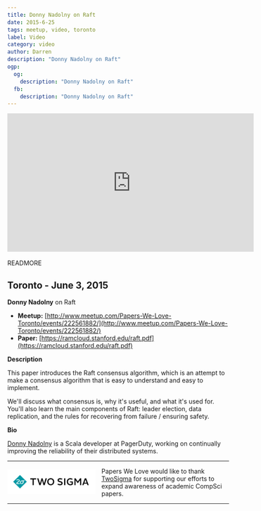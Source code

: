 ```yaml
---
title: Donny Nadolny on Raft 
date: 2015-6-25
tags: meetup, video, toronto
label: Video
category: video
author: Darren
description: "Donny Nadolny on Raft"
ogp:
  og:
    description: "Donny Nadolny on Raft"
  fb:
    description: "Donny Nadolny on Raft"
---
```


<iframe class="video" width="560" height="315" src="https://www.youtube.com/embed/aaCD9zJFcYw" frameborder="0" allowfullscreen></iframe>

READMORE

## Toronto - June 3, 2015

**Donny Nadolny** on Raft

* **Meetup:** [http://www.meetup.com/Papers-We-Love-Toronto/events/222561882/](http://www.meetup.com/Papers-We-Love-Toronto/events/222561882/)
* **Paper:** [https://ramcloud.stanford.edu/raft.pdf](https://ramcloud.stanford.edu/raft.pdf)

**Description**

This paper introduces the Raft consensus algorithm, which is an attempt to make a consensus algorithm that is easy to understand and easy to implement. 

We'll discuss what consensus is, why it's useful, and what it's used for. You'll also learn the main components of Raft: leader election, data replication, and the rules for recovering from failure / ensuring safety.

**Bio**

[Donny Nadolny](https://github.com/dnadolny) is a Scala developer at PagerDuty, working on continually improving the reliability of their distributed systems.

---

<p style="display: flex; flex-direction: row; justify-content: center; align-items: center;">
<a href="https://www.twosigma.com/"><img src="/images/TwoSigma_RGB.jpg" alt="TwoSigma" title="TwoSigma - Platinum Sponsor of Papers We Love NYC" style="width: 200px; margin: 0 1em 0 0;"></a> <span style="flex: 1;">Papers We Love would like to thank <a href="http://www.twosigma.com">TwoSigma</a> for supporting our efforts to expand awareness of academic CompSci papers.</span>
</p>

---
